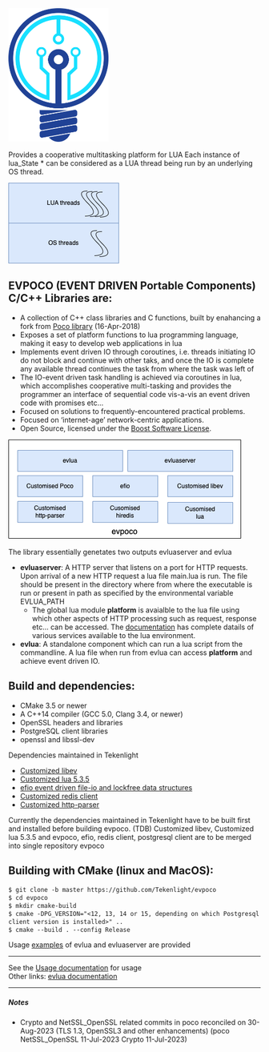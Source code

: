 <img src="doc/images/logotk.png" width="200"/>

Provides a cooperative multitasking platform for LUA
Each instance of lua_State * can be considered as a LUA thread being run by an underlying OS thread.

![alt text][thread]

EVPOCO (EVENT DRIVEN Portable Components) C/C++ Libraries are:
---------------------------------------------
- A collection of C++ class libraries and C functions, built by enahancing a fork from [Poco library](https://github.com/pocoproject/poco) (16-Apr-2018)
- Exposes a set of platform functions to lua programming language, making it easy to develop web applications in lua
- Implements event driven IO through coroutines, i.e. threads initiating IO do not block and continue with other taks, and once the IO is complete any available thread continues the task from where the task was left of
- The IO-event driven task handling is achieved via coroutines in lua, which accomplishes cooperative multi-tasking and provides the programmer an interface of sequential code vis-a-vis an event driven code with promises etc...
- Focused on solutions to frequently-encountered practical problems.
- Focused on ‘internet-age’ network-centric applications.
- Open Source, licensed under the [Boost Software License](https://spdx.org/licenses/BSL-1.0).

![alt text][overview]

The library essentially genetates two outputs evluaserver and evlua
- **evluaserver**: A HTTP server that listens on a port for HTTP requests. Upon arrival of a new HTTP request a lua file main.lua is run. The file should be present in the directory where from where the executable is run or present in path as specified by the environmental variable EVLUA_PATH
	- The global lua module **platform** is avaialble to the lua file using which other aspects of HTTP processing such as request, response etc... can be accessed. The [documentation](https://github.com/Tekenlight/evpoco/wiki) has complete datails of various services available to the lua environment.
- **evlua**: A standalone component which can run a lua script from the commandline. A lua file when run from evlua can access **platform** and achieve event driven IO.

Build and dependencies:
---------------------------------------------

- CMake 3.5 or newer
- A C++14 compiler (GCC 5.0, Clang 3.4, or newer)
- OpenSSL headers and libraries
- PostgreSQL client libraries  
- openssl and libssl-dev

Dependencies maintained in Tekenlight
- [Customized libev](https://github.com/Tekenlight/libev)
- [Customized lua 5.3.5](https://github.com/Tekenlight/lua)
- [efio event driven file-io and lockfree data structures](https://github.com/Tekenlight/efio)
- [Customized redis client](https://github.com/Tekenlight/hiredis)
- [Customized http-parser](https://github.com/Tekenlight/http-parser)

Currently the dependencies maintained in Tekenlight have to be built first and installed before building evpoco.
(TDB) Customized libev, Customized lua 5.3.5 and evpoco, efio, redis client, postgresql client  are to be merged into single repository evpoco 

Building with CMake (linux and MacOS):
-------
```
$ git clone -b master https://github.com/Tekenlight/evpoco  
$ cd evpoco  
$ mkdir cmake-build  
$ cmake -DPG_VERSION="<12, 13, 14 or 15, depending on which Postgresql client version is installed>" ..  
$ cmake --build . --config Release  
```

Usage [examples](https://github.com/Tekenlight/evpoco/tree/master/evluaserver/samples/LUA/src) of evlua and evluaserver are provided

----
See the [Usage documentation](https://github.com/Tekenlight/evpoco/wiki) for usage<br/>
Other links: [evlua documentation](https://github.com/Tekenlight/.github/wiki)

[overview]: doc/images/Overview.png "evpoco Overview"
[thread]: doc/images/lua_threads.png "Thread model"

----

##### Notes
* Crypto and NetSSL_OpenSSL related commits in poco reconciled on 30-Aug-2023 (TLS 1.3, OpenSSL3 and other enhancements) (poco NetSSL_OpenSSL 11-Jul-2023 Crypto 11-Jul-2023)

